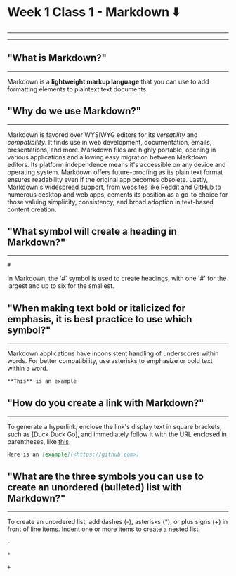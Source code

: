 # Week 1 Class 1 - Markdown ⬇️
- - - - - - - - - - - - - - - - - - - - - - 
- - - - - - - - - - - - - - - - - - - - - - 
## "What is Markdown?"
- - - - - - - - - - - 
Markdown is a **lightweight markup language** that you can use to add formatting elements to plaintext text documents.

## "Why do we use Markdown?"
- - - - - - - - - - - - - - -
Markdown is favored over WYSIWYG editors for its *versatility* and *compatibility*. It finds use in web development, documentation, emails, presentations, and more. Markdown files are highly portable, opening in various applications and allowing easy migration between Markdown editors. Its platform independence means it's accessible on any device and operating system. Markdown offers future-proofing as its plain text format ensures readability even if the original app becomes obsolete. Lastly, Markdown's widespread support, from websites like Reddit and GitHub to numerous desktop and web apps, cements its position as a go-to choice for those valuing simplicity, consistency, and broad adoption in text-based content creation.

## "What symbol will create a heading in Markdown?"
- - - - - - - - - - - - - - - - - - - - - - - - - - -
```Markdown
#
```
In Markdown, the '#' symbol is used to create headings, with one '#' for the largest and up to six for the smallest.

## "When making text bold or italicized for emphasis, it is best practice to use which symbol?"
- - - - - - - - - - - - - - - - - - - - - - - - - - - - - - - - - - - - - - - - - - - - - - - - - 
Markdown applications have inconsistent handling of underscores within words. For better compatibility, use asterisks to emphasize or bold text within a word.
```Markdown
**This** is an example
```

## "How do you create a link with Markdown?"
- - - - - - - - - - - - - - - - - - - - - - - -
To generate a hyperlink, enclose the link's display text in square brackets, such as [Duck Duck Go], and immediately follow it with the URL enclosed in parentheses, like [this](<https://duckduckgo.com>).
```Markdown
Here is an [example](<https://github.com>)
```

## "What are the three symbols you can use to create an unordered (bulleted) list with Markdown?"
- - - - - - - - - - - - - - - - - - - - - - - - - - - - - - - - - - - - - - - - - - - - - - - - - -
To create an unordered list, add dashes (-), asterisks (*), or plus signs (+) in front of line items. Indent one or more items to create a nested list.
```Markdown
-
```
```Markdown
*
```
```Markdown
+
```
